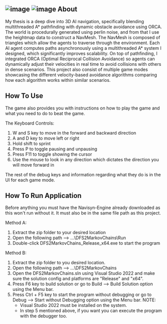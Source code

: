 ![image](https://github.com/user-attachments/assets/20c7ccc5-265f-41fc-8901-47f86442d631)
![image](https://github.com/user-attachments/assets/2cb85c87-38ba-4f78-8ca2-f0c0d5937044)
About
---------------------------------------------------------------------------------------------

My thesis is a deep dive into 3D AI navigation, specifically blending multithreaded A* pathfinding with dynamic obstacle avoidance using ORCA. The world is procedurally generated using perlin noise, and from that I use the heightmap data to construct a NavMesh. The NavMesh is composed of triangles which allow the agents to traverse through the environment.
Each AI agent computes paths asynchronously using a multithreaded A* system I designed, which significantly improves scalability. On top of pathfinding, I integrated ORCA (Optimal Reciprocal Collision Avoidance) so agents can dynamically adjust their velocities in real time to avoid collisions with others in dense scenarios. This project also consist of multiple game modes showcasing the different velocity-based avoidance algorithms comparing how each algorithm works within similar scenarios. 

How To Use
---------------------------------------------------------------------------------------------
The game also provides you with instructions on how to play the game and what you need to do to beat the game. 

The Keyboard Controls:
1.	W and S key to move in the forward and backward direction
2.	A and D key to move left or right
3.	Hold shift to sprint
4.	Press P to toggle pausing and unpausing
5.	Press F11 to toggle showing the cursor 
6.	Use the mouse to look in any direction which dictates the direction you will move forward in 

The rest of the debug keys and information regarding what they do is in the UI for each game mode.

How To Run Application
---------------------------------------------------------------------------------------------
Before anything you must have the Navisyn-Engine already downloaded as this won't run without it. It must also be in the same file path as this project.

Method A:
1.	Extract the zip folder to your desired location
2.	Open the following path --> …\DFS2MarkovChains\Run
3.	Double-click DFS2MarkovChains_Release_x64.exe to start the program
   
Method B:
1.	Extract the zip folder to you desired location.
2.	Open the following path --> …\DFS2MarkovChains
3.	Open the DFS2MarkovChains.sln using Visual Studio 2022 and make sure the solution config and platforms are "Release" and "x64".
4.	Press F6 key to build solution or go to Build --> Build Solution option using the Menu bar.
5.	Press Ctrl + F5 key to start the program without debugging or go to Debug --> Start without Debugging option using the Menu bar.
  NOTE:	
	  * Visual Studio 2022 must be installed on the system.
	  * In step 5 mentioned above, if you want you can execute the program with the debugger too.
